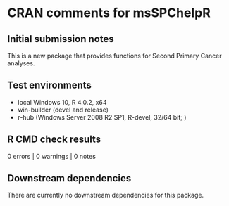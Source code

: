 # CRAN comments for msSPChelpR

## Initial submission notes
This is a new package that provides functions for Second Primary Cancer analyses.

## Test environments
* local Windows 10, R 4.0.2, x64
* win-builder (devel and release)
* r-hub (Windows Server 2008 R2 SP1, R-devel, 32/64 bit; )

## R CMD check results
0 errors | 0 warnings | 0 notes
    
## Downstream dependencies
There are currently no downstream dependencies for this package.
